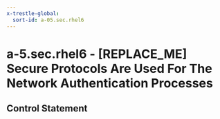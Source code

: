 ```yaml
---
x-trestle-global:
  sort-id: a-05.sec.rhel6
---
```


# a-5.sec.rhel6 - \[REPLACE_ME\] Secure Protocols Are Used For The Network Authentication Processes

## Control Statement
